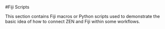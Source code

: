 #Fiji Scripts

This section contains Fiji macros or Python scripts used to demonstrate the basic idea of how to connect ZEN and Fiji within some workflows.
